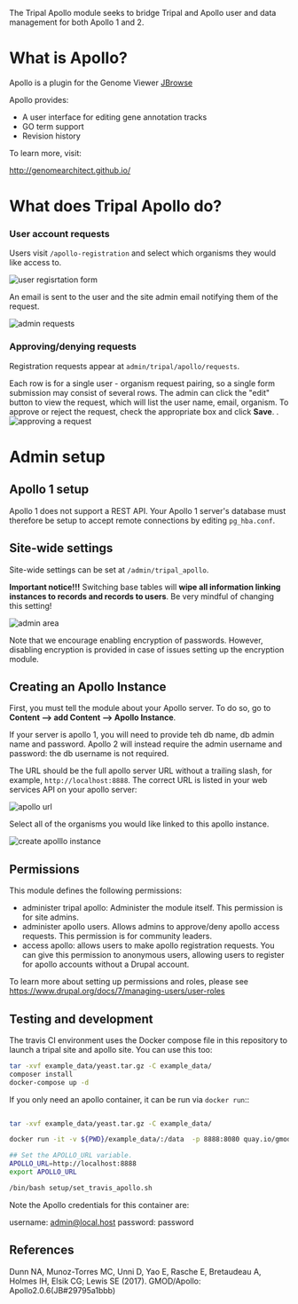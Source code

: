 The Tripal Apollo module seeks to bridge Tripal and Apollo user and data management for both Apollo 1 and 2.


# What is Apollo?

Apollo is a plugin for the Genome Viewer [JBrowse](http://jbrowse.org/)

Apollo provides:

* A user interface for editing gene annotation tracks
* GO term support
* Revision history

To learn more, visit:

http://genomearchitect.github.io/

# What does Tripal Apollo do?

### User account requests

Users visit `/apollo-registration` and select which organisms they would like access to.

![user regisrtation form](docs/registration_page.png)

An email is sent to the user and the site admin email notifying them of the request.

![admin requests](docs/admin_requests.png)

### Approving/denying requests

Registration requests appear at `admin/tripal/apollo/requests`.

Each row is for a single user - organism request pairing, so a single form submission may consist of several rows.  The admin can click the "edit" button to view the request, which will list the user name, email, organism.  To approve or reject the request, check the appropriate box and click **Save**.
.
![approving a request](docs/approve_request.png)


# Admin setup

## Apollo 1 setup

Apollo 1 does not support a REST API.  Your Apollo 1 server's database must therefore be setup to accept remote connections by editing  `pg_hba.conf`.


## Site-wide settings

Site-wide settings can be set at `/admin/tripal_apollo`.  


**Important notice!!!**  Switching base tables will **wipe all information linking instances to records and records to users**.  Be very mindful of changing this setting!

![admin area](docs/admin_area.png)

Note that we encourage enabling encryption of passwords.  However, disabling encryption is provided in case of issues setting up the encryption module.

## Creating an Apollo Instance

First, you must tell the module about your Apollo server.  To do so, go to **Content --> add Content --> Apollo Instance**.

If your server is apollo 1, you will need to provide teh db name, db admin name and password.  Apollo 2 will instead require the admin username and password: the db username is not required.

The URL should be the full apollo server URL without a trailing slash, for example,  `http://localhost:8888`.  The correct URL is listed in your web services API on your apollo server:

![apollo url](docs/apollo_url.png)

Select all of the organisms you would like linked to this apollo instance.


![create apolllo instance](docs/create_apollo_instance.png)

## Permissions

This module defines the following permissions:

* administer tripal apollo: Administer the module itself.  This permission is for site admins.
* administer apollo users.  Allows admins to approve/deny apollo access requests.  This permission is for community leaders.
 * access apollo: allows users to make apollo registration requests.  You can give this permission to anonymous users, allowing users to register for apollo accounts without a Drupal account.

To learn more about setting up permissions and roles, please see https://www.drupal.org/docs/7/managing-users/user-roles

## Testing and development

The travis CI environment uses the Docker compose file in this repository to launch a tripal site and apollo site. You can use this too: 

```bash
tar -xvf example_data/yeast.tar.gz -C example_data/
composer install
docker-compose up -d
```
  
If you only need an apollo container, it can be run via `docker run`::

```bash

tar -xvf example_data/yeast.tar.gz -C example_data/

docker run -it -v ${PWD}/example_data/:/data  -p 8888:8080 quay.io/gmod/docker-apollo:2.1.0

## Set the APOLLO_URL variable.
APOLLO_URL=http://localhost:8888
export APOLLO_URL

/bin/bash setup/set_travis_apollo.sh

```

Note the Apollo credentials for this container are: 

username: admin@local.host
password: password


## References


Dunn NA, Munoz-Torres MC, Unni D, Yao E, Rasche E, Bretaudeau A, Holmes IH, Elsik CG; Lewis SE (2017). GMOD/Apollo: Apollo2.0.6(JB#29795a1bbb)
